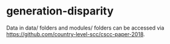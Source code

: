 # generation-disparity
Data in data/ folders and modules/ folders can be accessed via https://github.com/country-level-scc/cscc-paper-2018.
